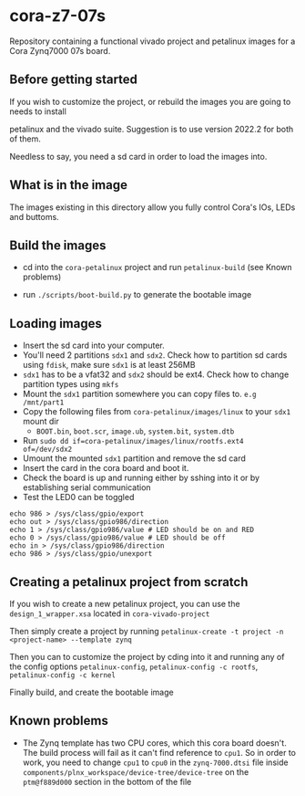 # cora-z7-07s
Repository containing a functional vivado project and petalinux images for a Cora Zynq7000 07s board.

## Before getting started
If you wish to customize the project, or rebuild the images you are going to needs to install

petalinux and the vivado suite. Suggestion is to use version 2022.2 for both of them.

Needless to say, you need a sd card in order to load the images into.

## What is in the image
The images existing in this directory allow you fully control Cora's IOs, LEDs and buttoms.

## Build the images
- cd into the `cora-petalinux` project and run `petalinux-build` (see Known problems)

- run `./scripts/boot-build.py` to generate the bootable image

## Loading images
- Insert the sd card into your computer.
- You'll need 2 partitions `sdx1` and `sdx2`. Check how to partition sd cards using `fdisk`, make sure `sdx1` is at least 256MB
- `sdx1` has to be a vfat32 and `sdx2` should be ext4. Check how to change partition types using `mkfs`
- Mount the `sdx1` partition somewhere you can copy files to. `e.g /mnt/part1`
- Copy the following files from `cora-petalinux/images/linux` to your `sdx1` mount dir
  - `BOOT.bin`, `boot.scr`, `image.ub`, `system.bit`, `system.dtb` 
- Run `sudo dd if=cora-petalinux/images/linux/rootfs.ext4 of=/dev/sdx2`
- Umount the mounted `sdx1` partition and remove the sd card
- Insert the card in the cora board and boot it. 
- Check the board is up and running either by sshing into it or by establishing serial communication
- Test the LED0 can be toggled
```
echo 986 > /sys/class/gpio/export
echo out > /sys/class/gpio986/direction
echo 1 > /sys/class/gpio986/value # LED should be on and RED
echo 0 > /sys/class/gpio986/value # LED should be off
echo in > /sys/class/gpio986/direction
echo 986 > /sys/class/gpio/unexport
```

## Creating a petalinux project from scratch
If you wish to create a new petalinux project, you can use the `design_1_wrapper.xsa` located in `cora-vivado-project`

Then simply create a project by running `petalinux-create -t project -n <project-name> --template zynq`

Then you can to customize the project by cding into it and running any of the config options `petalinux-config`, `petalinux-config -c rootfs`, `petalinux-config -c kernel`

Finally build, and create the bootable image

## Known problems
- The Zynq template has two CPU cores, which this cora board doesn't. The build process will fail as it can't find reference to `cpu1`. So in order to work, you need to change `cpu1` to `cpu0` in the `zynq-7000.dtsi` file inside `components/plnx_workspace/device-tree/device-tree` on the `ptm@f889d000` section in the bottom of the file




